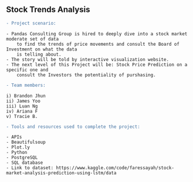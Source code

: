## Stock Trends Analysis

```diff
- Project scenario:
```

    - Pandas Consulting Group is hired to deeply dive into a stock market moderate set of data 
        to find the trends of price movements and consult the Board of Investment on what the data 
        is telling about. 
    - The story will be told by interactive visualization website.
    - The next level of this Project will be: Stock Price Prediction on a specific one and 
        consult the Investors the potentiality of purshasing. 
    
```diff
- Team members:
```

    i) Brandon Jhun
    ii) James Yoo
    iii) Luan Ng
    iv) Ariana F
    v) Tracie B. 
    
```diff
- Tools and resources used to complete the project:
```

    - APIs
    - Beautifulsoup
    - Plot.ly 
    - Python
    - PostgreSQL 
    - SQL database
    - Link to dataset: https://www.kaggle.com/code/faressayah/stock-market-analysis-prediction-using-lstm/data
    
    
